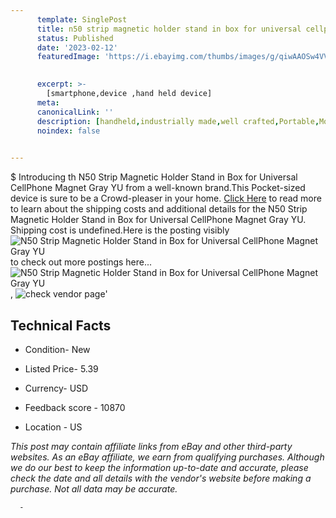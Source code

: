 ```yaml
---
      template: SinglePost
      title: n50 strip magnetic holder stand in box for universal cellphone magnet gray yu
      status: Published
      date: '2023-02-12'
      featuredImage: 'https://i.ebayimg.com/thumbs/images/g/qiwAAOSw4VViOA38/s-l225.jpg'
       

      excerpt: >-
        [smartphone,device ,hand held device]
      meta:
      canonicalLink: ''
      description: [handheld,industrially made,well crafted,Portable,Mobile,Compact,Convenient,Lightweight,Maneuverable,Man-portable,Miniature,Carriable,Hand-held,Light,Holdable,Transportable,Mobile device,Pocket-sized,On-the-go,Wireless,Cordless,Compact size,Convenient size, smartphone,device ,hand held device]
      noindex: false
      

---
```

$
      Introducing th N50 Strip Magnetic Holder Stand in Box for Universal CellPhone Magnet Gray YU from a well-known brand.This Pocket-sized device  is sure to be a Crowd-pleaser in your home. [Click Here](https://www.ebay.com/itm/354412650855?hash=item5284a3e167%3Ag%3AqiwAAOSw4VViOA38&mkevt=1&mkcid=1&mkrid=711-53200-19255-0&campid=%253CePNCampaignId%253E&customid=%253CreferenceId%253E&toolid=10049) to read more to learn about the shipping costs and additional details for the N50 Strip Magnetic Holder Stand in Box for Universal CellPhone Magnet Gray YU. Shipping cost is undefined.Here is the posting visibly ![N50 Strip Magnetic Holder Stand in Box for Universal CellPhone Magnet Gray YU](https://i.ebayimg.com/thumbs/images/g/qiwAAOSw4VViOA38/s-l225.jpg) to check out more postings here... ![N50 Strip Magnetic Holder Stand in Box for Universal CellPhone Magnet Gray YU](https://i.ebayimg.com/images/g/qiwAAOSw4VViOA38/s-l1600.jpg), ![check vendor page](https://origin-galleryplus.ebayimg.com/ws/web/354412650855_2_0_1/225x225.jpg,https://origin-galleryplus.ebayimg.com/ws/web/354412650855_3_0_1/225x225.jpg,https://origin-galleryplus.ebayimg.com/ws/web/354412650855_4_0_1/225x225.jpg,https://origin-galleryplus.ebayimg.com/ws/web/354412650855_5_0_1/225x225.jpg,https://origin-galleryplus.ebayimg.com/ws/web/354412650855_6_0_1/225x225.jpg,https://origin-galleryplus.ebayimg.com/ws/web/354412650855_7_0_1/225x225.jpg,https://origin-galleryplus.ebayimg.com/ws/web/354412650855_8_0_1/225x225.jpg,https://origin-galleryplus.ebayimg.com/ws/web/354412650855_9_0_1/225x225.jpg,https://origin-galleryplus.ebayimg.com/ws/web/354412650855_10_0_1/225x225.jpg,https://origin-galleryplus.ebayimg.com/ws/web/354412650855_11_0_1/225x225.jpg,https://origin-galleryplus.ebayimg.com/ws/web/354412650855_12_0_1/225x225.jpg)'

      

 ## Technical Facts 



     
      

 - Condition- New 


      

 - Listed Price- 5.39 


      

 - Currency- USD 


      

 - Feedback score - 10870 


      

 - Location - US 


      
      

 *_This post may contain affiliate links from eBay and other third-party websites. As an eBay affiliate, we earn from qualifying purchases. Although we do our best to keep the information up-to-date and accurate, please check the date and all details with the vendor's website before making a purchase. Not all data may be accurate._*




      -
